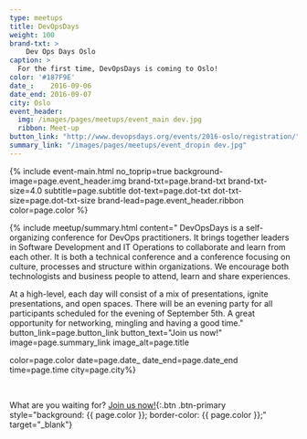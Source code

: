 ```yaml
---
type: meetups
title: DevOpsDays
weight: 100
brand-txt: >
    Dev Ops Days Oslo
caption: >
  For the first time, DevOpsDays is coming to Oslo!
color: '#187F9E'
date_:    2016-09-06
date_end: 2016-09-07
city: Oslo
event_header:
  img: /images/pages/meetups/event_main dev.jpg
  ribbon: Meet-up
button_link: "http://www.devopsdays.org/events/2016-oslo/registration/"
summary_link: "/images/pages/meetups/event_dropin dev.jpg"
---
```


{% include event-main.html
no_toprip=true
background-image=page.event_header.img
brand-txt=page.brand-txt
brand-txt-size=4.0
subtitle=page.subtitle
dot-text=page.dot-txt
dot-txt-size=page.dot-txt-size
brand-lead=page.event_header.ribbon
color=page.color %}

{% include meetup/summary.html
content="
DevOpsDays is a self-organizing conference for DevOps practitioners. It brings together leaders in Software Development and IT Operations to collaborate and learn from each other. It is both a technical conference and a conference focusing on culture, processes and structure within organizations. We encourage both technologists and business people to attend, learn and share experiences.

At a high-level, each day will consist of a mix of presentations, ignite presentations, and open spaces. There will be an evening party for all participants scheduled for the evening of September 5th. A great opportunity for networking, mingling and having a good time."
button_link=page.button_link
button_text="Join us now!"
image=page.summary_link
image_alt=page.title

color=page.color
date=page.date_
date_end=page.date_end
time=page.time
city=page.city%}

<br>

What are you waiting for? [Join us now!](http://www.devopsdays.org/events/2016-oslo/registration/){:.btn .btn-primary style="background: {{ page.color }}; border-color: {{ page.color }};" target="_blank"}
